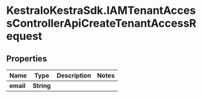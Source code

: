 # KestraIoKestraSdk.IAMTenantAccessControllerApiCreateTenantAccessRequest

## Properties

Name | Type | Description | Notes
------------ | ------------- | ------------- | -------------
**email** | **String** |  | 


